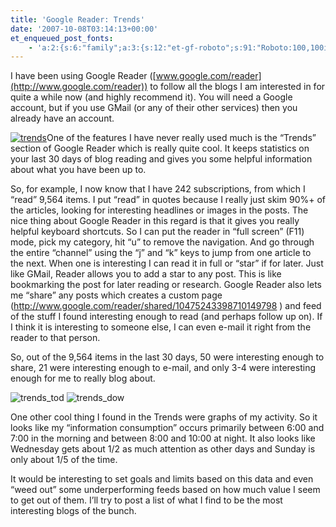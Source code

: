 ```yaml
---
title: 'Google Reader: Trends'
date: '2007-10-08T03:14:13+00:00'
et_enqueued_post_fonts:
    - 'a:2:{s:6:"family";a:3:{s:12:"et-gf-roboto";s:91:"Roboto:100,100italic,300,300italic,regular,italic,500,500italic,700,700italic,900,900italic";s:22:"et-gf-roboto-condensed";s:59:"Roboto+Condensed:300,300italic,regular,italic,700,700italic";s:17:"et-gf-roboto-slab";s:51:"Roboto+Slab:100,200,300,regular,500,600,700,800,900";}s:6:"subset";a:7:{i:0;s:9:"latin-ext";i:1;s:5:"greek";i:2;s:9:"greek-ext";i:3;s:10:"vietnamese";i:4;s:8:"cyrillic";i:5;s:5:"latin";i:6;s:12:"cyrillic-ext";}}'
---
```


I have been using Google Reader ([www.google.com/reader](http://www.google.com/reader)) to follow all the blogs I am interested in for quite a while now (and highly recommend it). You will need a Google account, but if you use GMail (or any of their other services) then you already have an account.

[![trends](http://www.bruceabernethy.com/wp-content/uploads/WindowsLiveWriter/GoogleReaderTrends_9E02/trends_thumb.png)](http://www.bruceabernethy.com/wp-content/uploads/WindowsLiveWriter/GoogleReaderTrends_9E02/trends_2.png)One of the features I have never really used much is the “Trends” section of Google Reader which is really quite cool. It keeps statistics on your last 30 days of blog reading and gives you some helpful information about what you have been up to.

So, for example, I now know that I have 242 subscriptions, from which I “read” 9,564 items. I put “read” in quotes because I really just skim 90%+ of the articles, looking for interesting headlines or images in the posts. The nice thing about Google Reader in this regard is that it gives you really helpful keyboard shortcuts. So I can put the reader in “full screen” (F11) mode, pick my category, hit “u” to remove the navigation. And go through the entire “channel” using the “j” and “k” keys to jump from one article to the next. When one is interesting I can read it in full or “star” if for later. Just like GMail, Reader allows you to add a star to any post. This is like bookmarking the post for later reading or research. Google Reader also lets me “share” any posts which creates a custom page (<http://www.google.com/reader/shared/10475243398710149798> ) and feed of the stuff I found interesting enough to read (and perhaps follow up on). If I think it is interesting to someone else, I can even e-mail it right from the reader to that person.

So, out of the 9,564 items in the last 30 days, 50 were interesting enough to share, 21 were interesting enough to e-mail, and only 3-4 were interesting enough for me to really blog about.

![trends_tod](http://www.bruceabernethy.com/wp-content/uploads/WindowsLiveWriter/GoogleReaderTrends_9E02/trends_tod_3.png) ![trends_dow](http://www.bruceabernethy.com/wp-content/uploads/WindowsLiveWriter/GoogleReaderTrends_9E02/trends_dow_3.png)

One other cool thing I found in the Trends were graphs of my activity. So it looks like my “information consumption” occurs primarily between 6:00 and 7:00 in the morning and between 8:00 and 10:00 at night. It also looks like Wednesday gets about 1/2 as much attention as other days and Sunday is only about 1/5 of the time.

It would be interesting to set goals and limits based on this data and even “weed out” some underperforming feeds based on how much value I seem to get out of them. I’ll try to post a list of what I find to be the most interesting blogs of the bunch.